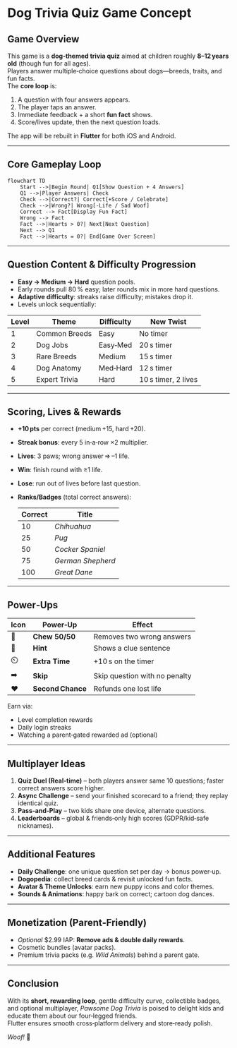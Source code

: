 # Dog Trivia Quiz Game Concept

## Game Overview
This game is a **dog‑themed trivia quiz** aimed at children roughly **8–12 years old** (though fun for all ages).  
Players answer multiple‑choice questions about dogs—breeds, traits, and fun facts.  
The **core loop** is:

1. A question with four answers appears.  
2. The player taps an answer.  
3. Immediate feedback + a short **fun fact** shows.  
4. Score/lives update, then the next question loads.

The app will be rebuilt in **Flutter** for both iOS and Android.

---

## Core Gameplay Loop
```mermaid
flowchart TD
    Start -->|Begin Round| Q1[Show Question + 4 Answers]
    Q1 -->|Player Answers| Check
    Check -->|Correct?| Correct[+Score / Celebrate]
    Check -->|Wrong?| Wrong[-Life / Sad Woof]
    Correct --> Fact[Display Fun Fact]
    Wrong --> Fact
    Fact -->|Hearts > 0?| Next[Next Question]
    Next --> Q1
    Fact -->|Hearts = 0?| End[Game Over Screen]
```

---

## Question Content & Difficulty Progression
- **Easy → Medium → Hard** question pools.  
- Early rounds pull 80 % easy; later rounds mix in more hard questions.  
- **Adaptive difficulty**: streaks raise difficulty; mistakes drop it.  
- Levels unlock sequentially:

| Level | Theme | Difficulty | New Twist |
|-------|-------|------------|-----------|
| 1 | Common Breeds | Easy | No timer |
| 2 | Dog Jobs | Easy‑Med | 20 s timer |
| 3 | Rare Breeds | Medium | 15 s timer |
| 4 | Dog Anatomy | Med‑Hard | 12 s timer |
| 5 | Expert Trivia | Hard | 10 s timer, 2 lives |

---

## Scoring, Lives & Rewards
- **+10 pts** per correct (medium +15, hard +20).  
- **Streak bonus**: every 5 in‑a‑row ×2 multiplier.  
- **Lives**: 3 paws; wrong answer ⇒ –1 life.  
- **Win**: finish round with ≥1 life.  
- **Lose**: run out of lives before last question.  
- **Ranks/Badges** (total correct answers):

  | Correct | Title |
  |---------|-------|
  | 10 | *Chihuahua* |
  | 25 | *Pug* |
  | 50 | *Cocker Spaniel* |
  | 75 | *German Shepherd* |
  | 100 | *Great Dane* |

---

## Power‑Ups
| Icon | Power‑Up | Effect |
|------|----------|--------|
| 🦴 | **Chew 50/50** | Removes two wrong answers |
| 👀 | **Hint** | Shows a clue sentence |
| ⏲️ | **Extra Time** | +10 s on the timer |
| ➡️ | **Skip** | Skip question with no penalty |
| ❤️ | **Second Chance** | Refunds one lost life |

Earn via:
- Level completion rewards  
- Daily login streaks  
- Watching a parent‑gated rewarded ad (optional)

---

## Multiplayer Ideas
1. **Quiz Duel (Real‑time)** – both players answer same 10 questions; faster correct answers score higher.  
2. **Async Challenge** – send your finished scorecard to a friend; they replay identical quiz.  
3. **Pass‑and‑Play** – two kids share one device, alternate questions.  
4. **Leaderboards** – global & friends‑only high scores (GDPR/kid‑safe nicknames).  

---

## Additional Features
- **Daily Challenge**: one unique question set per day → bonus power‑up.  
- **Dogopedia**: collect breed cards & revisit unlocked fun facts.  
- **Avatar & Theme Unlocks**: earn new puppy icons and color themes.  
- **Sounds & Animations**: happy bark on correct; cartoon dog dances.  

---

## Monetization (Parent‑Friendly)
- *Optional* \$2.99 IAP: **Remove ads & double daily rewards**.  
- Cosmetic bundles (avatar packs).  
- Premium trivia packs (e.g. *Wild Animals*) behind a parent gate.

---

## Conclusion
With its **short, rewarding loop**, gentle difficulty curve, collectible badges, and optional multiplayer, *Pawsome Dog Trivia* is poised to delight kids and educate them about our four‑legged friends.  
Flutter ensures smooth cross‑platform delivery and store‑ready polish.

*Woof!* 🐾
